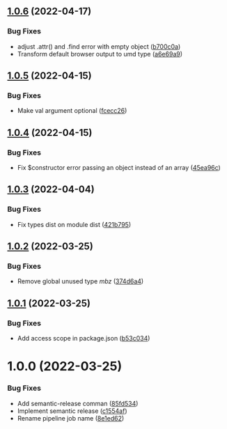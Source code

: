 ## [1.0.6](https://github.com/Mailbiz/dom-helper/compare/v1.0.5...v1.0.6) (2022-04-17)


### Bug Fixes

* adjust .attr() and .find error with empty object ([b700c0a](https://github.com/Mailbiz/dom-helper/commit/b700c0a5828822637c07ddc0257641b38372f51d))
* Transform default browser output to umd type ([a6e69a9](https://github.com/Mailbiz/dom-helper/commit/a6e69a9a7cfc2203efb5df4ae07bdedc7e78ad8e))

## [1.0.5](https://github.com/Mailbiz/dom-helper/compare/v1.0.4...v1.0.5) (2022-04-15)


### Bug Fixes

* Make val argument optional ([fcecc26](https://github.com/Mailbiz/dom-helper/commit/fcecc26a26abaaf22df9eec7053d8d34dd400157))

## [1.0.4](https://github.com/Mailbiz/dom-helper/compare/v1.0.3...v1.0.4) (2022-04-15)


### Bug Fixes

* Fix $constructor error passing an object instead of an array ([45ea96c](https://github.com/Mailbiz/dom-helper/commit/45ea96cf79ca0505065ec13b13e00910fa7f3431))

## [1.0.3](https://github.com/Mailbiz/dom-helper/compare/v1.0.2...v1.0.3) (2022-04-04)


### Bug Fixes

* Fix types dist on module dist ([421b795](https://github.com/Mailbiz/dom-helper/commit/421b7955bf1f4447b6f37d13a0879d2d5c55c30e))

## [1.0.2](https://github.com/Mailbiz/dom-helper/compare/v1.0.1...v1.0.2) (2022-03-25)


### Bug Fixes

* Remove global unused type _mbz_ ([374d6a4](https://github.com/Mailbiz/dom-helper/commit/374d6a4cd919f8e8aa188d6fd5afc25b98a38bd9))

## [1.0.1](https://github.com/Mailbiz/dom-helper/compare/v1.0.0...v1.0.1) (2022-03-25)


### Bug Fixes

* Add access scope in package.json ([b53c034](https://github.com/Mailbiz/dom-helper/commit/b53c0349155959e430171e473d2a1f48ba478f79))

# 1.0.0 (2022-03-25)


### Bug Fixes

* Add semantic-release comman ([85fd534](https://github.com/Mailbiz/dom-helper/commit/85fd5344a0910da2528b5e3ab8b23f3c9e094f69))
* Implement semantic release ([c1554af](https://github.com/Mailbiz/dom-helper/commit/c1554af077dbfb94a065baf09002d0a5f4b7f197))
* Rename pipeline job name ([8e1ed62](https://github.com/Mailbiz/dom-helper/commit/8e1ed6227e709a9a67a705fd70f5e5de95454de6))
